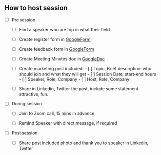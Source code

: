 ## How to host session

- [ ] Pre session
  - [ ] Find a speaker who are top in what their field 
  - [ ] Create register form in [GoogleForm](https://docs.google.com/forms/u/0/)
  - [ ] Create feedback form in [GoogleForm](https://docs.google.com/forms/u/0/)
  - [ ] Create Meeting Minutes doc in [GoogleDoc](https://docs.google.com/document/u/0/)
  - [ ] Create marketing post included:
        - [ ] Topic, Brief description: who should join and what they will get
        - [ ] Session Date, start-end hours
        - [ ] Speaker, Role, Company
        - [ ] Host, Role, Company
        
        
  - [ ] Share in Linkedin, Twitter the post, include some statement attractive, fun.
  
- [ ] During session

  - [ ] Join to Zoom call, 15 mins in advance
  - [ ] Remind Speaker with direct message, if required
  

- [ ] Post session
   - [ ] Share post included photo and thank you to speaker in Linkedin, Twitter  
